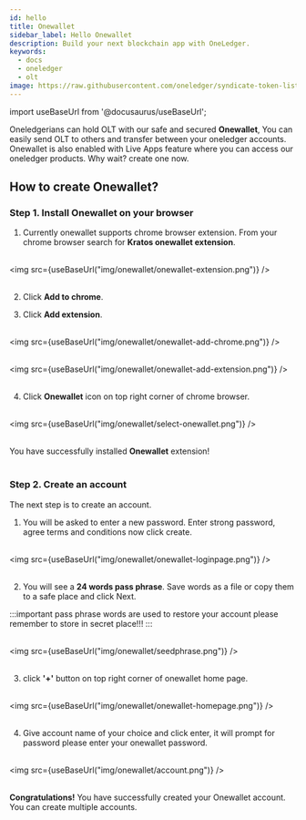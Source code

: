 ```yaml
---
id: hello
title: Onewallet
sidebar_label: Hello Onewallet
description: Build your next blockchain app with OneLedger.
keywords:
  - docs
  - oneledger
  - olt
image: https://raw.githubusercontent.com/oneledger/syndicate-token-list/master/logo.svg
---
```


import useBaseUrl from '@docusaurus/useBaseUrl';

Oneledgerians can hold OLT with our safe and secured **Onewallet**, You can easily send OLT to others and transfer between your oneledger accounts. Onewallet is also enabled with Live Apps feature where you can access our oneledger products. Why wait? create one now.

## How to create Onewallet?

### Step 1. Install Onewallet on your browser

1. Currently onewallet supports chrome browser extension. From your chrome browser search for **Kratos onewallet extension**.<br/><br/>

<img src={useBaseUrl("img/onewallet/onewallet-extension.png")} /><br/><br/>

2. Click **Add to chrome**.

3. Click **Add extension**.<br/><br/>

<img src={useBaseUrl("img/onewallet/onewallet-add-chrome.png")} /><br/><br/>

<img src={useBaseUrl("img/onewallet/onewallet-add-extension.png")} /><br/><br/>

4. Click **Onewallet** icon on top right corner of chrome browser.<br/><br/>

<img src={useBaseUrl("img/onewallet/select-onewallet.png")} /><br/><br/>

You have successfully installed **Onewallet** extension!<br/><br/>

### Step 2. Create an account

The next step is to create an account.

1. You will be asked to enter a new password. Enter strong password, agree terms and conditions now click create.<br/><br/>

<img src={useBaseUrl("img/onewallet/onewallet-loginpage.png")} /><br/><br/>

2. You will see a **24 words pass phrase**. Save words as a file or copy them to a safe place and click Next.

:::important
pass phrase words are used to restore your account please remember to store in secret place!!!
:::<br/><br/>

<img src={useBaseUrl("img/onewallet/seedphrase.png")} /><br/><br/>

3. click **'+'** button on top right corner of onewallet home page.<br/><br/>

<img src={useBaseUrl("img/onewallet/onewallet-homepage.png")} /><br/><br/>

4. Give account name of your choice and click enter, it will prompt for password please enter your onewallet password.<br/><br/>

<img src={useBaseUrl("img/onewallet/account.png")} /><br/><br/>

**Congratulations!** You have successfully created your Onewallet account. You can create multiple accounts.
